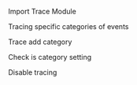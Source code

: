 Import Trace Module

<snippet id="import-trace-methods"/>

Tracing specific categories of events

<snippet id='setting-specific-tracing-categories'/>

Trace add category

<snippet id="trace-add-categories"/>

Check is category setting

<snippet id="check-iscategoryset"/>

Disable tracing

<snippet id="disable-tracing"/>